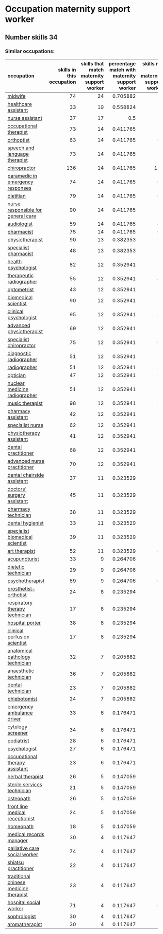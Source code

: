 # Occupation maternity support worker
## Number skills 34
### Similar occupations:
| occupation                                                                          |   skills in this occupation |   skills that match maternity support worker |   percentage match with maternity support worker |   skills not in maternity support worker |
|:------------------------------------------------------------------------------------|----------------------------:|---------------------------------------------:|-------------------------------------------------:|-----------------------------------------:|
| [midwife](midwife.md)                                                               |                          74 |                                           24 |                                         0.705882 |                                       50 |
| [healthcare assistant](healthcare_assistant.md)                                     |                          33 |                                           19 |                                         0.558824 |                                       14 |
| [nurse assistant](nurse_assistant.md)                                               |                          37 |                                           17 |                                         0.5      |                                       20 |
| [occupational therapist](occupational_therapist.md)                                 |                          73 |                                           14 |                                         0.411765 |                                       59 |
| [orthoptist](orthoptist.md)                                                         |                          63 |                                           14 |                                         0.411765 |                                       49 |
| [speech and language therapist](speech_and_language_therapist.md)                   |                          73 |                                           14 |                                         0.411765 |                                       59 |
| [chiropractor](chiropractor.md)                                                     |                         136 |                                           14 |                                         0.411765 |                                      122 |
| [paramedic in emergency responses](paramedic_in_emergency_responses.md)             |                          74 |                                           14 |                                         0.411765 |                                       60 |
| [dietitian](dietitian.md)                                                           |                          79 |                                           14 |                                         0.411765 |                                       65 |
| [nurse responsible for general care](nurse_responsible_for_general_care.md)         |                          90 |                                           14 |                                         0.411765 |                                       76 |
| [audiologist](audiologist.md)                                                       |                          59 |                                           14 |                                         0.411765 |                                       45 |
| [pharmacist](pharmacist.md)                                                         |                          75 |                                           14 |                                         0.411765 |                                       61 |
| [physiotherapist](physiotherapist.md)                                               |                          90 |                                           13 |                                         0.382353 |                                       77 |
| [specialist pharmacist](specialist_pharmacist.md)                                   |                          48 |                                           13 |                                         0.382353 |                                       35 |
| [health psychologist](health_psychologist.md)                                       |                          82 |                                           12 |                                         0.352941 |                                       70 |
| [therapeutic radiographer](therapeutic_radiographer.md)                             |                          55 |                                           12 |                                         0.352941 |                                       43 |
| [optometrist](optometrist.md)                                                       |                          43 |                                           12 |                                         0.352941 |                                       31 |
| [biomedical scientist](biomedical_scientist.md)                                     |                          90 |                                           12 |                                         0.352941 |                                       78 |
| [clinical psychologist](clinical_psychologist.md)                                   |                          95 |                                           12 |                                         0.352941 |                                       83 |
| [advanced physiotherapist](advanced_physiotherapist.md)                             |                          69 |                                           12 |                                         0.352941 |                                       57 |
| [specialist chiropractor](specialist_chiropractor.md)                               |                          75 |                                           12 |                                         0.352941 |                                       63 |
| [diagnostic radiographer](diagnostic_radiographer.md)                               |                          51 |                                           12 |                                         0.352941 |                                       39 |
| [radiographer](radiographer.md)                                                     |                          51 |                                           12 |                                         0.352941 |                                       39 |
| [optician](optician.md)                                                             |                          47 |                                           12 |                                         0.352941 |                                       35 |
| [nuclear medicine radiographer](nuclear_medicine_radiographer.md)                   |                          51 |                                           12 |                                         0.352941 |                                       39 |
| [music therapist](music_therapist.md)                                               |                          98 |                                           12 |                                         0.352941 |                                       86 |
| [pharmacy assistant](pharmacy_assistant.md)                                         |                          42 |                                           12 |                                         0.352941 |                                       30 |
| [specialist nurse](specialist_nurse.md)                                             |                          62 |                                           12 |                                         0.352941 |                                       50 |
| [physiotherapy assistant](physiotherapy_assistant.md)                               |                          41 |                                           12 |                                         0.352941 |                                       29 |
| [dental practitioner](dental_practitioner.md)                                       |                          68 |                                           12 |                                         0.352941 |                                       56 |
| [advanced nurse practitioner](advanced_nurse_practitioner.md)                       |                          70 |                                           12 |                                         0.352941 |                                       58 |
| [dental chairside assistant](dental_chairside_assistant.md)                         |                          37 |                                           11 |                                         0.323529 |                                       26 |
| [doctors' surgery assistant](doctors'_surgery_assistant.md)                         |                          45 |                                           11 |                                         0.323529 |                                       34 |
| [pharmacy technician](pharmacy_technician.md)                                       |                          38 |                                           11 |                                         0.323529 |                                       27 |
| [dental hygienist](dental_hygienist.md)                                             |                          33 |                                           11 |                                         0.323529 |                                       22 |
| [specialist biomedical scientist](specialist_biomedical_scientist.md)               |                          39 |                                           11 |                                         0.323529 |                                       28 |
| [art therapist](art_therapist.md)                                                   |                          52 |                                           11 |                                         0.323529 |                                       41 |
| [acupuncturist](acupuncturist.md)                                                   |                          33 |                                            9 |                                         0.264706 |                                       24 |
| [dietetic technician](dietetic_technician.md)                                       |                          29 |                                            9 |                                         0.264706 |                                       20 |
| [psychotherapist](psychotherapist.md)                                               |                          69 |                                            9 |                                         0.264706 |                                       60 |
| [prosthetist-orthotist](prosthetist-orthotist.md)                                   |                          24 |                                            8 |                                         0.235294 |                                       16 |
| [respiratory therapy technician](respiratory_therapy_technician.md)                 |                          17 |                                            8 |                                         0.235294 |                                        9 |
| [hospital porter](hospital_porter.md)                                               |                          38 |                                            8 |                                         0.235294 |                                       30 |
| [clinical perfusion scientist](clinical_perfusion_scientist.md)                     |                          17 |                                            8 |                                         0.235294 |                                        9 |
| [anatomical pathology technician](anatomical_pathology_technician.md)               |                          32 |                                            7 |                                         0.205882 |                                       25 |
| [anaesthetic technician](anaesthetic_technician.md)                                 |                          36 |                                            7 |                                         0.205882 |                                       29 |
| [dental technician](dental_technician.md)                                           |                          23 |                                            7 |                                         0.205882 |                                       16 |
| [phlebotomist](phlebotomist.md)                                                     |                          24 |                                            7 |                                         0.205882 |                                       17 |
| [emergency ambulance driver](emergency_ambulance_driver.md)                         |                          33 |                                            6 |                                         0.176471 |                                       27 |
| [cytology screener](cytology_screener.md)                                           |                          34 |                                            6 |                                         0.176471 |                                       28 |
| [podiatrist](podiatrist.md)                                                         |                          28 |                                            6 |                                         0.176471 |                                       22 |
| [psychologist](psychologist.md)                                                     |                          27 |                                            6 |                                         0.176471 |                                       21 |
| [occupational therapy assistant](occupational_therapy_assistant.md)                 |                          23 |                                            6 |                                         0.176471 |                                       17 |
| [herbal therapist](herbal_therapist.md)                                             |                          26 |                                            5 |                                         0.147059 |                                       21 |
| [sterile services technician](sterile_services_technician.md)                       |                          21 |                                            5 |                                         0.147059 |                                       16 |
| [osteopath](osteopath.md)                                                           |                          26 |                                            5 |                                         0.147059 |                                       21 |
| [front line medical receptionist](front_line_medical_receptionist.md)               |                          24 |                                            5 |                                         0.147059 |                                       19 |
| [homeopath](homeopath.md)                                                           |                          18 |                                            5 |                                         0.147059 |                                       13 |
| [medical records manager](medical_records_manager.md)                               |                          30 |                                            4 |                                         0.117647 |                                       26 |
| [palliative care social worker](palliative_care_social_worker.md)                   |                          74 |                                            4 |                                         0.117647 |                                       70 |
| [shiatsu practitioner](shiatsu_practitioner.md)                                     |                          22 |                                            4 |                                         0.117647 |                                       18 |
| [traditional chinese medicine therapist](traditional_chinese_medicine_therapist.md) |                          23 |                                            4 |                                         0.117647 |                                       19 |
| [hospital social worker](hospital_social_worker.md)                                 |                          71 |                                            4 |                                         0.117647 |                                       67 |
| [sophrologist](sophrologist.md)                                                     |                          30 |                                            4 |                                         0.117647 |                                       26 |
| [aromatherapist](aromatherapist.md)                                                 |                          30 |                                            4 |                                         0.117647 |                                       26 |
